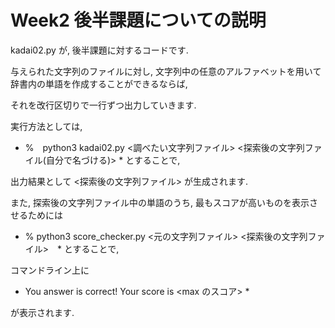 # Week2 後半課題についての説明

kadai02.py が, 後半課題に対するコードです.

与えられた文字列のファイルに対し, 文字列中の任意のアルファベットを用いて辞書内の単語を作成することができるならば,

それを改行区切りで一行ずつ出力していきます.

実行方法としては,

* %　python3 kadai02.py <調べたい文字列ファイル> <探索後の文字列ファイル(自分で名づける)> * とすることで,

出力結果として <探索後の文字列ファイル> が生成されます.

また, 探索後の文字列ファイル中の単語のうち, 最もスコアが高いものを表示させるためには

* % python3 score_checker.py <元の文字列ファイル> <探索後の文字列ファイル>　* とすることで,

コマンドライン上に
* You answer is correct! Your score is <max のスコア> * 

が表示されます.